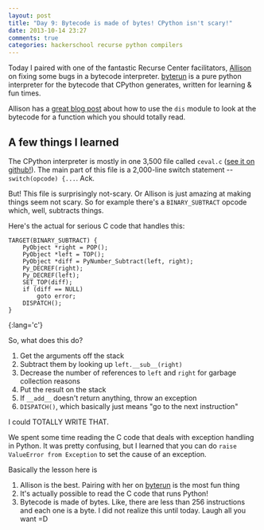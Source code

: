 ```yaml
---
layout: post
title: "Day 9: Bytecode is made of bytes! CPython isn't scary!"
date: 2013-10-14 23:27
comments: true
categories: hackerschool recurse python compilers
---
```


Today I paired with one of the fantastic Recurse Center facilitators,
[Allison](http://akaptur.github.io/)  on fixing some bugs in a bytecode
interpreter. [byterun](https://github.com/nedbat/byterun) is a pure python interpreter for the bytecode that
CPython generates, written for learning & fun times.

Allison has a 
[great blog post](http://akaptur.github.io/blog/2013/08/14/python-bytecode-fun-with-dis/) 
about how to use the `dis` module to look at
the bytecode for a function which you should totally read.
<!-- more -->

## A few things I learned

The CPython interpreter is mostly in one 3,500 file called `ceval.c` ([see it on github!](https://github.com/python/cpython/blob/master/Python/ceval.c)). The main part of this file is a 2,000-line switch statement -- `switch(opcode) {...`. Ack.

But! This file is surprisingly not-scary. Or Allison is just amazing at making
things seem not scary. So for example there's a `BINARY_SUBTRACT` opcode
which, well, subtracts things.

Here's the actual for serious C code that handles this:

~~~
TARGET(BINARY_SUBTRACT) {
    PyObject *right = POP();
    PyObject *left = TOP();
    PyObject *diff = PyNumber_Subtract(left, right);
    Py_DECREF(right);
    Py_DECREF(left);
    SET_TOP(diff);
    if (diff == NULL)
        goto error;
    DISPATCH();
}
~~~
{:lang='c'}

So, what does this do?

1. Get the arguments off the stack
2. Subtract them by looking up `left.__sub__(right)`
3. Decrease the number of references to `left` and `right` for garbage collection reasons
4. Put the result on the stack
5. If `__add__` doesn't return anything, throw an exception
6. `DISPATCH()`, which basically just means "go to the next instruction"

I could TOTALLY WRITE THAT.

We spent some time reading the C code that deals with exception handling in
Python. It was pretty confusing, but I learned that you can do `raise
ValueError from Exception` to set the cause of an exception.

Basically the lesson here is 

1. Allison is the best. Pairing with her on [byterun](https://github.com/nedbat/byterun) is the most fun thing
2. It's actually possible to read the C code that runs Python!
3. Bytecode is made of bytes. Like, there are less than 256 instructions and each one is a byte. I did not realize this until today. Laugh all you want =D
